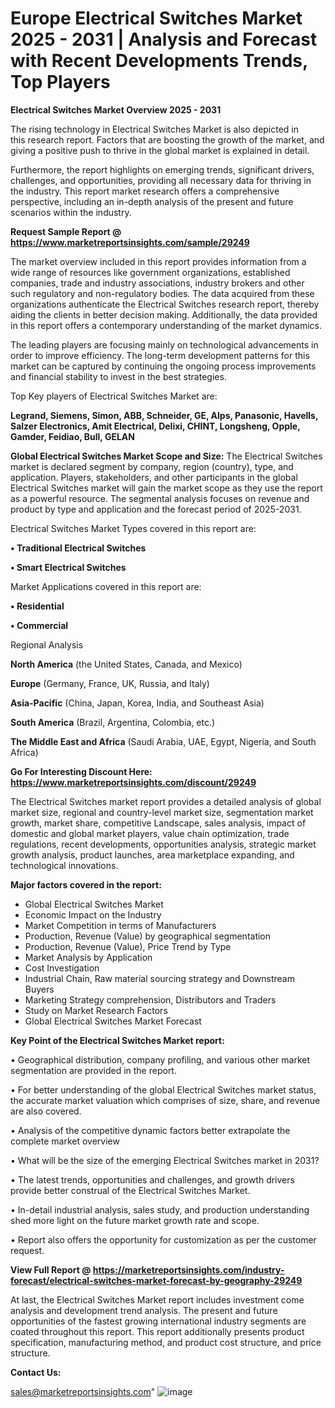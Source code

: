 # Europe Electrical Switches Market 2025 - 2031 | Analysis and Forecast with Recent Developments Trends, Top Players

<Strong> Electrical Switches Market Overview 2025 - 2031</strong>

The rising technology in Electrical Switches Market is also depicted in this research report. Factors that are boosting the growth of the market, and giving a positive push to thrive in the global market is explained in detail.

Furthermore, the report highlights on emerging trends, significant drivers, challenges, and opportunities, providing all necessary data for thriving in the industry. This report market research offers a comprehensive perspective, including an in-depth analysis of the present and future scenarios within the industry.

<strong>Request Sample Report @ <a href=https://www.marketreportsinsights.com/sample/29249>https://www.marketreportsinsights.com/sample/29249</a></strong>

The market overview included in this report provides information from a wide range of resources like government organizations, established companies, trade and industry associations, industry brokers and other such regulatory and non-regulatory bodies. The data acquired from these organizations authenticate the Electrical Switches research report, thereby aiding the clients in better decision making. Additionally, the data provided in this report offers a contemporary understanding of the market dynamics.

The leading players are focusing mainly on technological advancements in order to improve efficiency. The long-term development patterns for this market can be captured by continuing the ongoing process improvements and financial stability to invest in the best strategies.

Top Key players of Electrical Switches Market are:

<strong>Legrand, Siemens, Simon, ABB, Schneider, GE, Alps, Panasonic, Havells, Salzer Electronics, Amit Electrical, Delixi, CHINT, Longsheng, Opple, Gamder, Feidiao, Bull, GELAN</strong>

<strong><b>Global Electrical Switches Market Scope and Size:</b></strong>
The Electrical Switches market is declared segment by company, region (country), type, and application. Players, stakeholders, and other participants in the global Electrical Switches market will gain the market scope as they use the report as a powerful resource. The segmental analysis focuses on revenue and product by type and application and the forecast period of 2025-2031.

Electrical Switches Market Types covered in this report are:

<strong>• Traditional Electrical Switches

• Smart Electrical Switches</strong>

Market Applications covered in this report are:

<strong>• Residential

• Commercial</strong> 

Regional Analysis

<strong>North America</strong> (the United States, Canada, and Mexico)

<strong>Europe</strong> (Germany, France, UK, Russia, and Italy)

<strong>Asia-Pacific</strong> (China, Japan, Korea, India, and Southeast Asia)

<strong>South America</strong> (Brazil, Argentina, Colombia, etc.)

<strong>The Middle East and Africa</strong> (Saudi Arabia, UAE, Egypt, Nigeria, and South Africa)

<strong>Go For Interesting Discount Here: <a href=https://www.marketreportsinsights.com/discount/29249>https://www.marketreportsinsights.com/discount/29249</a></strong>

The Electrical Switches market report provides a detailed analysis of global market size, regional and country-level market size, segmentation market growth, market share, competitive Landscape, sales analysis, impact of domestic and global market players, value chain optimization, trade regulations, recent developments, opportunities analysis, strategic market growth analysis, product launches, area marketplace expanding, and technological innovations.

<strong><b>Major factors covered in the report:</b></strong>
<ul>
  <li>Global Electrical Switches Market </li>
  <li>Economic Impact on the Industry</li>
  <li>Market Competition in terms of Manufacturers</li>
  <li>Production, Revenue (Value) by geographical segmentation</li>
  <li>Production, Revenue (Value), Price Trend by Type</li>
  <li>Market Analysis by Application</li>
  <li>Cost Investigation</li>
  <li>Industrial Chain, Raw material sourcing strategy and Downstream Buyers</li>
  <li>Marketing Strategy comprehension, Distributors and Traders</li>
  <li>Study on Market Research Factors</li>
  <li>Global Electrical Switches Market Forecast</li>
</ul>

<strong><b>Key Point of the Electrical Switches Market report:</b></strong>

• Geographical distribution, company profiling, and various other market segmentation are provided in the report.

• For better understanding of the global Electrical Switches market status, the accurate market valuation which comprises of size, share, and revenue are also covered.

• Analysis of the competitive dynamic factors better extrapolate the complete market overview

• What will be the size of the emerging Electrical Switches market in 2031?

• The latest trends, opportunities and challenges, and growth drivers provide better construal of the Electrical Switches Market.

• In-detail industrial analysis, sales study, and production understanding shed more light on the future market growth rate and scope.

• Report also offers the opportunity for customization as per the customer request.

<strong><b>View Full Report @ <a href=https://marketreportsinsights.com/industry-forecast/electrical-switches-market-forecast-by-geography-29249>https://marketreportsinsights.com/industry-forecast/electrical-switches-market-forecast-by-geography-29249</a></b></strong>


At last, the Electrical Switches Market report includes investment come analysis and development trend analysis. The present and future opportunities of the fastest growing international industry segments are coated throughout this report. This report additionally presents product specification, manufacturing method, and product cost structure, and price structure.

<strong>Contact Us:</strong>

sales@marketreportsinsights.com"
![image](https://github.com/user-attachments/assets/00b500fe-a238-480d-b575-145c328eb2b0)
